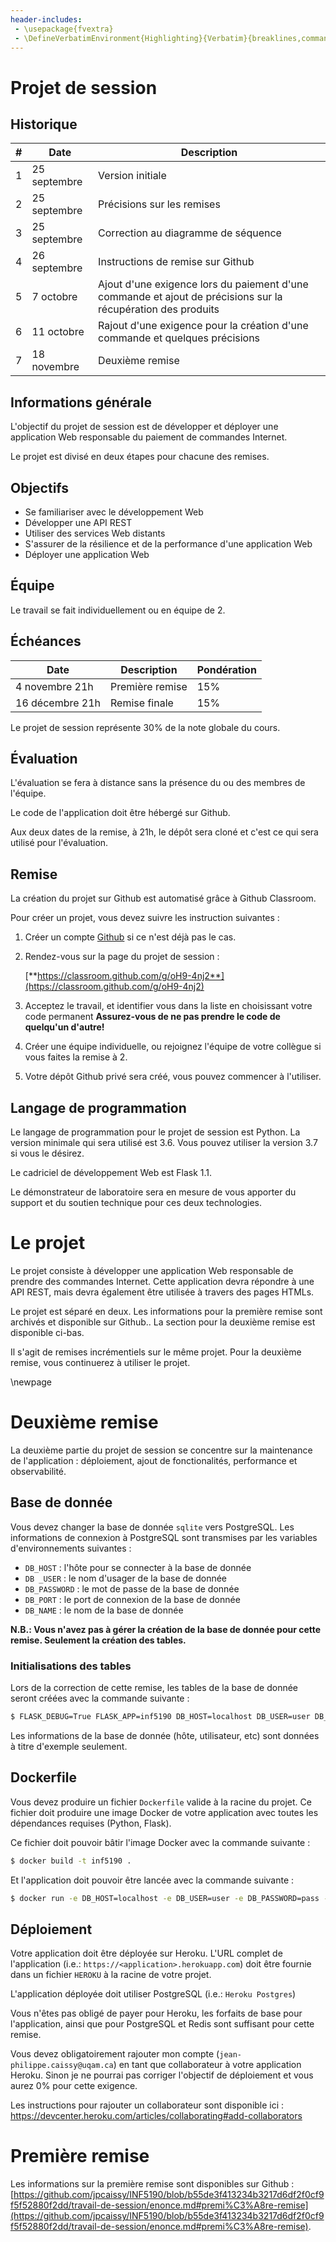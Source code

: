 ```yaml
---
header-includes:
 - \usepackage{fvextra}
 - \DefineVerbatimEnvironment{Highlighting}{Verbatim}{breaklines,commandchars=\\\{\}}
---
```


# Projet de session

## Historique

\# | Date | Description
-----|-------------------|---------------------------------------------------------------------------
1 | 25 septembre | Version initiale
2 | 25 septembre | Précisions sur les remises
3 | 25 septembre | Correction au diagramme de séquence
4 | 26 septembre | Instructions de remise sur Github
5 | 7 octobre | Ajout d'une exigence lors du paiement d'une commande et ajout de précisions sur la récupération des produits
6 | 11 octobre | Rajout d'une exigence pour la création d'une commande et quelques précisions
7 | 18 novembre |  Deuxième remise

## Informations générale

L'objectif du projet de session est de développer et déployer une application Web responsable du paiement de
commandes Internet.

Le projet est divisé en deux étapes pour chacune des remises.

## Objectifs

* Se familiariser avec le développement Web
* Développer une API REST
* Utiliser des services Web distants
* S'assurer de la résilience et de la performance d'une application Web
* Déployer une application Web

## Équipe

Le travail se fait individuellement ou en équipe de 2.

## Échéances

Date | Description | Pondération
-----|-------------|------------
4 novembre 21h | Première remise | 15%
16 décembre 21h | Remise finale | 15%

Le projet de session représente 30% de la note globale du cours.

## Évaluation

L'évaluation se fera à distance sans la présence du ou des membres de l'équipe.

Le code de l'application doit être hébergé sur Github.

Aux deux dates de la remise, à 21h, le dépôt sera cloné et c'est ce qui sera utilisé pour l'évaluation.

## Remise

La création du projet sur Github est automatisé grâce à Github Classroom.

Pour créer un projet, vous devez suivre les instruction suivantes :

1. Créer un compte [Github](https://github.com) si ce n'est déjà pas le cas.
2. Rendez-vous sur la page du projet de session :
    
    [**https://classroom.github.com/g/oH9-4nj2**](https://classroom.github.com/g/oH9-4nj2)
3. Acceptez le travail, et identifier vous dans la liste en choisissant votre code permanent
    **Assurez-vous de ne pas prendre le code de quelqu'un d'autre!**
4. Créer une équipe individuelle, ou rejoignez l'équipe de votre collègue si vous faites la remise à 2.
5. Votre dépôt Github privé sera créé, vous pouvez commencer à l'utiliser.

## Langage de programmation

Le langage de programmation pour le projet de session est Python. La version minimale qui sera utilisé est
3.6. Vous pouvez utiliser la version 3.7 si vous le désirez.

Le cadriciel de développement Web est Flask 1.1.

Le démonstrateur de laboratoire sera en mesure de vous apporter du support et du soutien technique pour ces deux
technologies.

# Le projet

Le projet consiste à développer une application Web responsable de prendre des commandes Internet. Cette application
devra répondre à une API REST, mais devra également être utilisée à travers des pages HTMLs.

Le projet est séparé en deux. Les informations pour la première remise sont archivés et disponible sur Github.. La section pour
la deuxième remise est disponible ci-bas.

Il s'agit de remises incrémentiels sur le même projet. Pour la deuxième remise, vous continuerez à utiliser le projet.

\newpage

# Deuxième remise

La deuxième partie du projet de session se concentre sur la maintenance de l'application : déploiement,
ajout de fonctionalités, performance et observabilité.

## Base de donnée

Vous devez changer la base de donnée `sqlite` vers PostgreSQL. Les informations de connexion à PostgreSQL sont transmises
par les variables d'environnements suivantes :

* `DB_HOST` : l'hôte pour se connecter à la base de donnée
* `DB _USER` : le nom d'usager de la base de donnée
* `DB_PASSWORD` : le mot de passe de la base de donnée
* `DB_PORT` : le port de connexion de la base de donnée
* `DB_NAME` : le nom de la base de donnée

**N.B.: Vous n'avez pas à gérer la création de la base de donnée pour cette remise. Seulement la création des tables.**

### Initialisations des tables

Lors de la correction de cette remise, les tables de la base de donnée seront créées avec la commande suivante : 

```bash
$ FLASK_DEBUG=True FLASK_APP=inf5190 DB_HOST=localhost DB_USER=user DB_PASSWORD=pass DB_PORT=5432 DB_NAME=inf519 flask init-db
```

Les informations de la base de donnée (hôte, utilisateur, etc) sont données à titre d'exemple seulement.

## Dockerfile

Vous devez produire un fichier `Dockerfile` valide à la racine du projet. Ce fichier doit produire une image Docker de votre
application avec toutes les dépendances requises (Python, Flask).

Ce fichier doit pouvoir bâtir l'image Docker avec la commande suivante :

```bash
$ docker build -t inf5190 .
```

Et l'application doit pouvoir être lancée avec la commande suivante :

```bash
$ docker run -e DB_HOST=localhost -e DB_USER=user -e DB_PASSWORD=pass -e DB_PORT=5432 -e DB_NAME=inf519 inf5190
```

## Déploiement

Votre application doit être déployée sur Heroku. L'URL complet de l'application (i.e.: `https://<application>.herokuapp.com`) doit être fournie dans un fichier `HEROKU` à la racine de votre projet.

L'application déployée doit utiliser PostgreSQL (i.e.: `Heroku Postgres`)

Vous n'êtes pas obligé de payer pour Heroku, les forfaits de base pour l'application, ainsi que pour PostgreSQL et Redis sont suffisant pour cette remise.

Vous devez obligatoirement rajouter mon compte (`jean-philippe.caissy@uqam.ca`) en tant que collaborateur à votre application Heroku. Sinon je ne pourrai pas corriger l'objectif de déploiement et vous
aurez 0% pour cette exigence. 

Les instructions pour rajouter un collaborateur sont disponible ici : https://devcenter.heroku.com/articles/collaborating#add-collaborators

# Première remise

Les informations sur la première remise sont disponibles sur Github : [https://github.com/jpcaissy/INF5190/blob/b55de3f413234b3217d6df2f0cf9f5f52880f2dd/travail-de-session/enonce.md#premi%C3%A8re-remise](https://github.com/jpcaissy/INF5190/blob/b55de3f413234b3217d6df2f0cf9f5f52880f2dd/travail-de-session/enonce.md#premi%C3%A8re-remise).


